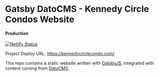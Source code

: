 # Gatsby DatoCMS - Kennedy Circle Condos Website

#### Production
[![Netlify Status](https://api.netlify.com/api/v1/badges/a3ed35d1-04eb-4427-9d97-d4252a5749b2/deploy-status)](https://app.netlify.com/sites/kennedycirclecondos/deploys)

Project Deploy URL: https://kennedycirclecondo.com/

This repo contains a static website written with [GatsbyJS](https://www.gatsbyjs.org/), integrated with content coming from [DatoCMS](https://www.datocms.com).

